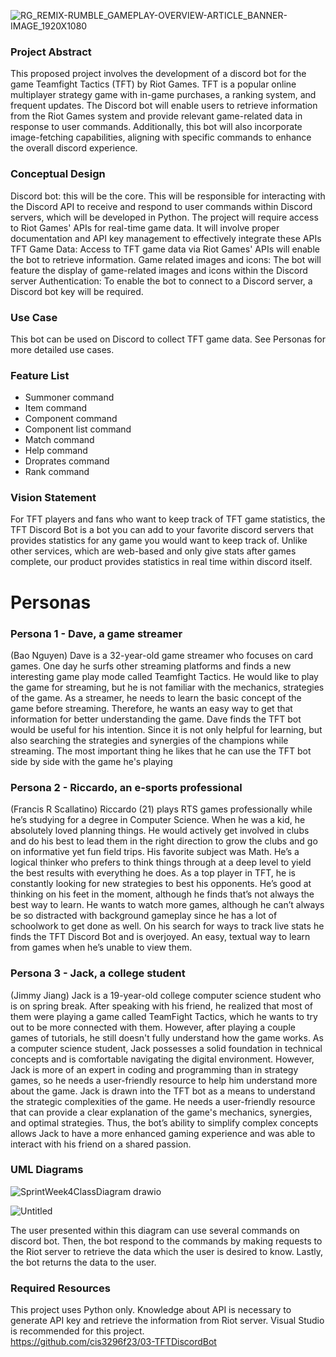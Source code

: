 
![RG_REMIX-RUMBLE_GAMEPLAY-OVERVIEW-ARTICLE_BANNER-IMAGE_1920X1080](https://github.com/cis3296f23/03-TFTDiscordBot/assets/118203614/661ffa48-fdec-4e60-8bcc-6a8933d93fff)
### Project Abstract
This proposed project involves the development of a discord bot for the game Teamfight Tactics
(TFT) by Riot Games. TFT is a popular online multiplayer strategy game with in-game purchases,
a ranking system, and frequent updates. The Discord bot will enable users to retrieve information
from the Riot Games system and provide relevant game-related data in response to user commands.
Additionally, this bot will also incorporate image-fetching capabilities, aligning with specific commands to
enhance the overall discord experience.

### Conceptual Design

Discord bot: this will be the core. This will be responsible for interacting with the Discord API to
receive and respond to user commands within Discord servers, which will be developed in Python.
The project will require access to Riot Games' APIs for real-time game data. It will involve proper
documentation and API key management to effectively integrate these APIs
TFT Game Data: Access to TFT game data via Riot Games' APIs will enable the bot to retrieve
information.
Game related images and icons: The bot will feature the display of game-related images and icons
within the Discord server
Authentication: To enable the bot to connect to a Discord server, a Discord bot key will be
required.

### Use Case

This bot can be used on Discord to collect TFT game data. See Personas for more detailed use cases.

### Feature List
  -  Summoner command 
  -  Item command
  -  Component command
  -  Component list command
  -  Match command
  -  Help command
  -  Droprates command
  -  Rank command


### Vision Statement

For TFT players and fans who want to keep track of TFT game statistics, the TFT Discord
Bot is a bot you can add to your favorite discord servers that provides statistics for any game
you would want to keep track of. Unlike other services, which are web-based and only give
stats after games complete, our product provides statistics in real time within discord itself.

# Personas
### Persona 1 - Dave, a game streamer
(Bao Nguyen) Dave is a 32-year-old game streamer who focuses on card games. One day he
surfs other streaming platforms and finds a new interesting game play mode called
Teamfight Tactics. He would like to play the game for streaming, but he is not familiar with
the mechanics, strategies of the game. As a streamer, he needs to learn the basic concept of
the game before streaming. Therefore, he wants an easy way to get that information for better
understanding the game.
Dave finds the TFT bot would be useful for his intention. Since it is not only helpful for
learning, but also searching the strategies and synergies of the champions while streaming.
The most important thing he likes that he can use the TFT bot side by side with the game
he's playing
### Persona 2 - Riccardo, an e-sports professional
(Francis R Scallatino) Riccardo (21) plays RTS games professionally while he’s studying
for a degree in Computer Science. When he was a kid, he absolutely loved planning things.
He would actively get involved in clubs and do his best to lead them in the right direction
to grow the clubs and go on informative yet fun field trips. His favorite subject was Math.
He’s a logical thinker who prefers to think things through at a deep level to yield the best
results with everything he does.
As a top player in TFT, he is constantly looking for new strategies to best his opponents.
He’s good at thinking on his feet in the moment, although he finds that’s not always the
best way to learn. He wants to watch more games, although he can’t always be so
distracted with background gameplay since he has a lot of schoolwork to get done as well.
On his search for ways to track live stats he finds the TFT Discord Bot and is overjoyed.
An easy, textual way to learn from games when he’s unable to view them.
### Persona 3 - Jack, a college student
(Jimmy Jiang) Jack is a 19-year-old college computer science student who is on spring break.
After speaking with his friend, he realized that most of them were playing a game called
TeamFight Tactics, which he wants to try out to be more connected with them. However,
after playing a couple games of tutorials, he still doesn't fully understand how the game
works. As a computer science student, Jack possesses a solid foundation in technical
concepts and is comfortable navigating the digital environment. However, Jack is more of
an expert in coding and programming than in strategy games, so he needs a user-friendly
resource to help him understand more about the game.
Jack is drawn into the TFT bot as a means to understand the strategic complexities of the
game. He needs a user-friendly resource that can provide a clear explanation of the game's
mechanics, synergies, and optimal strategies. Thus, the bot’s ability to simplify complex
concepts allows Jack to have a more enhanced gaming experience and was able to interact
with his friend on a shared passion.

### UML Diagrams
![SprintWeek4ClassDiagram drawio](https://github.com/cis3296f23/03-TFTDiscordBot/assets/118203614/812027df-e897-4d63-b2de-05ee6f93f12a)
  
  ![Untitled](https://github.com/cis3296f23/03-TFTDiscordBot/assets/118203614/e350a116-b663-4762-a98a-636a8e5d5fcb)
  
The user presented within this diagram can use several commands on discord bot. Then, the bot respond to the commands by making requests to the Riot server
to retrieve the data which the user is desired to know. Lastly, the bot returns the data to the user.
### Required Resources

  This project uses Python only. Knowledge about API is necessary to generate API key and retrieve the information from Riot server.
  Visual Studio is recommended for this project.  
  https://github.com/cis3296f23/03-TFTDiscordBot
  



